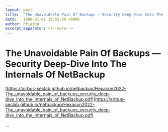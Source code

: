 ```yaml
---
layout: post
title:  "The Unavoidable Pain Of Backups — Security Deep-Dive Into The Internals Of NetBackup"
date:   1990-01-01 19:55:00 +0000
author: PfiatDe
excerpt_separator: <!--more-->
---
```


# The Unavoidable Pain Of Backups — Security Deep-Dive Into The Internals Of NetBackup
[https://airbus-seclab.github.io/netbackup/Hexacon2022-The_unavoidable_pain_of_backups_security_deep-dive_into_the_internals_of_NetBackup.pdf](https://airbus-seclab.github.io/netbackup/Hexacon2022-The_unavoidable_pain_of_backups_security_deep-dive_into_the_internals_of_NetBackup.pdf)

...
<!--more-->
